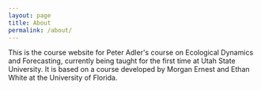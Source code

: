 ```yaml
---
layout: page
title: About
permalink: /about/
---
```


This is the course website for Peter Adler's course on
Ecological Dynamics and Forecasting, currently being taught for
the first time at Utah State University. It is based on a course developed
by Morgan Ernest and Ethan White at the University of Florida. 
